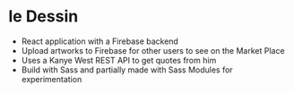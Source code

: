 # le Dessin

- React application with a Firebase backend
- Upload artworks to Firebase for other users to see on the Market Place
- Uses a Kanye West REST API to get quotes from him
- Build with Sass and partially made with Sass Modules for experimentation
